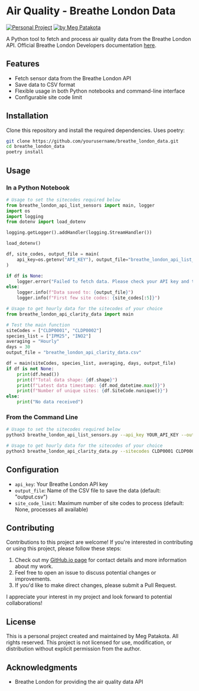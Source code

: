 # Air Quality - Breathe London Data
[![Personal Project](https://img.shields.io/badge/Project-Personal-green)](https://meg-patakota.github.io)
[![by Meg Patakota](https://img.shields.io/badge/by-Meg%20Patakota-blue)](https://meg-patakota.github.io)

A Python tool to fetch and process air quality data from the Breathe London API.
Official Breathe London Developers documentation [here](https://www.breathelondon.org/developers).

## Features

- Fetch sensor data from the Breathe London API
- Save data to CSV format
- Flexible usage in both Python notebooks and command-line interface
- Configurable site code limit

## Installation

Clone this repository and install the required dependencies. Uses poetry:

```bash
git clone https://github.com/yourusername/breathe_london_data.git
cd breathe_london_data
poetry install
```

## Usage

### In a Python Notebook

```python
# Usage to set the sitecodes required below
from breathe_london_api_list_sensors import main, logger
import os
import logging
from dotenv import load_dotenv

logging.getLogger().addHandler(logging.StreamHandler())

load_dotenv()

df, site_codes, output_file = main(
    api_key=os.getenv("API_KEY"), output_file="breathe_london_api_list_sensors.csv", site_code_limit=10
)

if df is None:
    logger.error("Failed to fetch data. Please check your API key and try again later.")
else:
    logger.info(f"Data saved to: {output_file}")
    logger.info(f"First few site codes: {site_codes[:5]}")
```

```python
# Usage to get hourly data for the sitecodes of your choice
from breathe_london_api_clarity_data import main

# Test the main function
siteCodes = ["CLDP0001", "CLDP0002"]
species_list = ["IPM25", "INO2"]
averaging = "Hourly"
days = 30
output_file = "breathe_london_api_clarity_data.csv"

df = main(siteCodes, species_list, averaging, days, output_file)
if df is not None:
    print(df.head())
    print(f"Total data shape: {df.shape}")
    print(f"Latest data timestamp: {df.mod_datetime.max()}")
    print(f"Number of unique sites: {df.SiteCode.nunique()}")
else:
    print("No data received")

```

### From the Command Line

```bash
# Usage to set the sitecodes required below
python3 breathe_london_api_list_sensors.py --api_key YOUR_API_KEY --output breathe_london_list_sensors.csv --limit 10
```
```bash
# Usage to get hourly data for the sitecodes of your choice
python3 breathe_london_api_clarity_data.py --sitecodes CLDP0001 CLDP0002 --species IPM25 INO2 --averaging Hourly --days 30 --output breathe_london_api_clarity_data.csv
```
## Configuration

- `api_key`: Your Breathe London API key
- `output_file`: Name of the CSV file to save the data (default: "output.csv")
- `site_code_limit`: Maximum number of site codes to process (default: None, processes all available)

## Contributing

Contributions to this project are welcome! If you're interested in contributing or using this project, please follow these steps:

1. Check out my [GitHub.io page](https://meg-patakota.github.io) for contact details and more information about my work.
2. Feel free to open an issue to discuss potential changes or improvements.
3. If you'd like to make direct changes, please submit a Pull Request.

I appreciate your interest in my project and look forward to potential collaborations!

## License

This is a personal project created and maintained by Meg Patakota. All rights reserved. This project is not licensed for use, modification, or distribution without explicit permission from the author.

## Acknowledgments

- Breathe London for providing the air quality data API
<!-- - [Add any other acknowledgments here] -->
